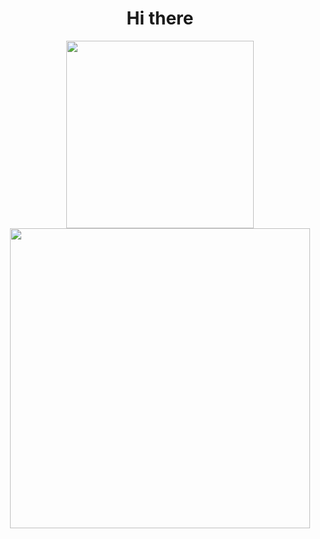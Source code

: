 <h1 align = "center"> Hi there </h1>

<p align="center">

  <a href="https://www.linkedin.com/in/ka-wong-15064a161/">
  <img src="https://upload.wikimedia.org/wikipedia/commons/0/01/LinkedIn_Logo.svg" width = "300">
  </a>

  <br />

<!--   <a href="https://devpost.com/cjpp0012?ref_content=user-portfolio&ref_feature=portfolio&ref_medium=global-nav">
  <img src="https://i.imgur.com/f728zFN.png" width = "300">
  </a> 
  <br />
-->
  <img src="https://i.giphy.com/media/ZgTR3UQ9XAWDvqy9jv/giphy.webp" width="480">
</p>


<!--
**cjpp0012/cjpp0012** is a ✨ _special_ ✨ repository because its `README.md` (this file) appears on your GitHub profile.

Here are some ideas to get you started:

- 🔭 I’m currently working on ...
- 🌱 I’m currently learning ...
- 👯 I’m looking to collaborate on ...
- 🤔 I’m looking for help with ...
- 💬 Ask me about ...
- 📫 How to reach me: ...
- 😄 Pronouns: ...
- ⚡ Fun fact: ...
-->
